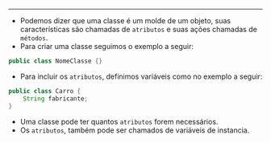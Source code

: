 ___
- Podemos dizer que uma classe é um molde de um objeto, suas características são chamadas de `atributos` e suas ações chamadas de `métodos`.
- Para criar uma classe seguimos o exemplo a seguir:
```java
public class NomeClasse {}
```
- Para incluir os `atributos`, definimos variáveis como no exemplo a seguir:
```java
public class Carro {
	String fabricante;
}
```
- Uma classe pode ter quantos `atributos` forem necessários.
- Os `atributos`, também pode ser chamados de variáveis de instancia.